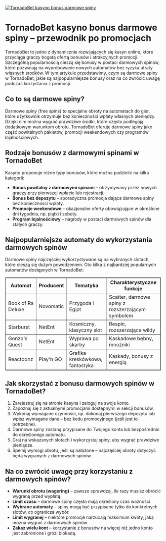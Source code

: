 [![TornadoBet kasyno bonus darmowe spiny](https://123-caf.pages.dev/gitsignup.png)](https://vrmoo.ru/Bt82HjjY)

<h1>TornadoBet kasyno bonus darmowe spiny – przewodnik po promocjach</h1> <p>TornadoBet to jedno z dynamicznie rozwijających się kasyn online, które przyciąga graczy bogatą ofertą bonusów i atrakcyjnych promocji. Szczególną popularnością cieszą się bonusy w postaci darmowych spinów, które pozwalają na wypróbowanie nowych automatów bez ryzyka utraty własnych środków. W tym artykule przedstawimy, czym są darmowe spiny w TornadoBet, jakie są najpopularniejsze bonusy oraz na co zwrócić uwagę podczas korzystania z promocji.</p>  <h2>Co to są darmowe spiny?</h2> <p>Darmowe spiny (free spins) to specjalne obroty na automatach do gier, które użytkownik otrzymuje bez konieczności wpłaty własnych pieniędzy. Dzięki nim można wygrać prawdziwe środki, które często podlegają dodatkowym warunkom obrotu. TornadoBet oferuje darmowe spiny jako część powitalnych pakietów, promocji weekendowych czy programów lojalnościowych.</p>  <h2>Rodzaje bonusów z darmowymi spinami w TornadoBet</h2> <p>Kasyno proponuje różne typy bonusów, które można podzielić na kilka kategorii:</p> <ul>   <li><strong>Bonus powitalny z darmowymi spinami</strong> – otrzymywany przez nowych graczy przy pierwszej wpłacie lub rejestracji.</li>   <li><strong>Bonus bez depozytu</strong> – sporadyczna promocja dająca darmowe spiny bez konieczności wpłaty.</li>   <li><strong>Promocje weekendowe</strong> – okazjonalne oferty obowiązujące w określone dni tygodnia, np. piątki i soboty.</li>   <li><strong>Program lojalnościowy</strong> – nagrody w postaci darmowych spinów dla stałych graczy.</li> </ul>  <h2>Najpopularniejsze automaty do wykorzystania darmowych spinów</h2> <p>Darmowe spiny najczęściej wykorzystywane są na wybranych slotach, które cieszą się dużym powodzeniem. Oto kilka z najbardziej popularnych automatów dostępnych w TornadoBet:</p>  <table border="1" cellspacing="0" cellpadding="6">   <thead>     <tr>       <th>Automat</th>       <th>Producent</th>       <th>Tematyka</th>       <th>Charakterystyczne funkcje</th>     </tr>   </thead>   <tbody>     <tr>       <td>Book of Ra Deluxe</td>       <td>Novomatic</td>       <td>Przygoda i Egipt</td>       <td>Scatter, darmowe spiny z rozszerzającym symbolem</td>     </tr>     <tr>       <td>Starburst</td>       <td>NetEnt</td>       <td>Kosmiczny, klasyczny slot</td>       <td>Respin, rozszerzające wildy</td>     </tr>     <tr>       <td>Gonzo's Quest</td>       <td>NetEnt</td>       <td>Wyprawa po skarby</td>       <td>Kaskadowe bębny, mnożniki</td>     </tr>     <tr>       <td>Reactoonz</td>       <td>Play'n GO</td>       <td>Grafika kreskówkowa, fantastyka</td>       <td>Kaskady, bonusy z energią</td>     </tr>   </tbody> </table>  <h2>Jak skorzystać z bonusu darmowych spinów w TornadoBet?</h2> <ol>   <li>Zarejestruj się na stronie kasyna i zaloguj na swoje konto.</li>   <li>Zapoznaj się z aktualnymi promocjami dostępnymi w sekcji bonusów.</li>   <li>Wykonaj wymagane czynności, np. dokonaj pierwszego depozytu lub wpisz wymagane dane – bez kodu promocyjnego (jeśli jest to potrzebne).</li>   <li>Darmowe spiny zostaną przypisane do Twojego konta lub bezpośrednio do określonego automatu.</li>   <li>Graj na wskazanych slotach i wykorzystaj spiny, aby wygrać prawdziwe pieniądze.</li>   <li>Spełnij wymogi obrotu, jeśli są nałożone – najczęściej obroty dotyczyć będą wygranych z darmowych spinów.</li> </ol>  <h2>Na co zwrócić uwagę przy korzystaniu z darmowych spinów?</h2> <ul>   <li><strong>Warunki obrotu (wagering)</strong> – zawsze sprawdzaj, ile razy musisz obrócić wygraną przed wypłatą.</li>   <li><strong>Limit czasu</strong> – darmowe spiny często mają określony czas ważności.</li>   <li><strong>Wybrane automaty</strong> – spiny mogą być przypisane tylko do konkretnych slotów, co ogranicza wybór.</li>   <li><strong>Limit wygranej</strong> – niektóre promocje narzucają maksimum kwoty, jaką można wygrać z darmowych spinów.</li>   <li><strong>Zakaz wielu kont</strong> – korzystanie z bonusów na więcej niż jedno konto jest zabronione i grozi blokadą.</li> </ul>